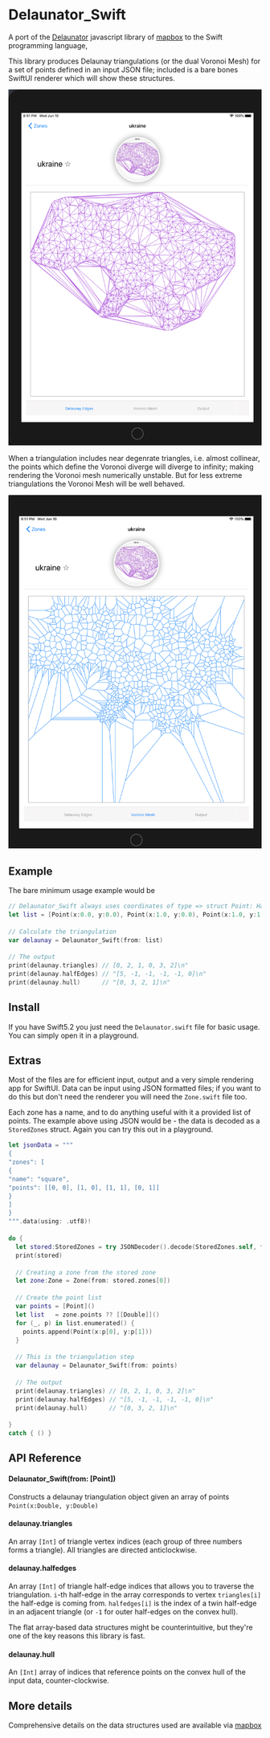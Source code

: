 # Delaunator_Swift
A port of the [Delaunator](https://github.com/mapbox/delaunator) javascript library of [mapbox](https://github.com/mapbox) to the Swift programming language,

This library produces Delaunay triangulations (or the dual Voronoi Mesh) for a set of points defined in an input JSON file; included is a bare bones SwiftUI renderer which will show these structures.

![Example Delaunay Triangulation](./Images/Ukraine_Delaunay.png)

When a triangulation includes near degenrate triangles, i.e. almost collinear, the
points which define the Voronoi diverge will diverge to infinity; making rendering the
Voronoi mesh numerically unstable. But for less extreme triangulations the Voronoi Mesh
will be well behaved.

![Example Delaunay Triangulation](./Images/Ukraine_Voronoi.png)

## Example

The bare minimum usage example would be
```swift
// Delaunator_Swift always uses coordinates of type => struct Point: Hashable, Codable { var x, y: Double }
let list = [Point(x:0.0, y:0.0), Point(x:1.0, y:0.0), Point(x:1.0, y:1.0), Point(x:0.0, y:1.0)] // [{x 0, y 0}, {x 1, y 0}, {x 1, y 1}, {x 0, y 1}]

// Calculate the triangulation
var delaunay = Delaunator_Swift(from: list)

// The output
print(delaunay.triangles) // [0, 2, 1, 0, 3, 2]\n"
print(delaunay.halfEdges) // "[5, -1, -1, -1, -1, 0]\n"
print(delaunay.hull)      // "[0, 3, 2, 1]\n"
```

## Install

If you have Swift5.2 you just need the `Delaunator.swift` file for basic
usage. You can simply open it in a playground.

## Extras

Most of the files are for efficient input, output and a very simple rendering app
for SwiftUI. Data can be input using JSON formatted files; if you want to do this
but don't need the renderer you will need the `Zone.swift` file too.

Each zone has a name, and to do anything useful with it a provided list of points.
The example above using JSON would be - the data is decoded as a `StoredZones`
struct. Again you can try this out in a playground.

```swift
let jsonData = """
{
"zones": [
{
"name": "square",
"points": [[0, 0], [1, 0], [1, 1], [0, 1]]
}
]
}
""".data(using: .utf8)!

do {
  let stored:StoredZones = try JSONDecoder().decode(StoredZones.self, from:jsonData)
  print(stored)

  // Creating a zone from the stored zone
  let zone:Zone = Zone(from: stored.zones[0])

  // Create the point list
  var points = [Point]()
  let list   = zone.points ?? [[Double]]()
  for (_, p) in list.enumerated() {
    points.append(Point(x:p[0], y:p[1]))
  }

  // This is the triangulation step
  var delaunay = Delaunator_Swift(from: points)

  // The output
  print(delaunay.triangles) // [0, 2, 1, 0, 3, 2]\n"
  print(delaunay.halfEdges) // "[5, -1, -1, -1, -1, 0]\n"
  print(delaunay.hull)      // "[0, 3, 2, 1]\n"

}
catch { () }

```

## API Reference

#### Delaunator_Swift(from: [Point])

Constructs a delaunay triangulation object given an array of points `Point(x:Double, y:Double)`


#### delaunay.triangles

An array `[Int]` of triangle vertex indices (each group of three numbers forms a triangle).
All triangles are directed anticlockwise.

#### delaunay.halfedges

An array `[Int]` of triangle half-edge indices that allows you to traverse the triangulation.
`i`-th half-edge in the array corresponds to vertex `triangles[i]` the half-edge is coming from.
`halfedges[i]` is the index of a twin half-edge in an adjacent triangle
(or `-1` for outer half-edges on the convex hull).

The flat array-based data structures might be counterintuitive,
but they're one of the key reasons this library is fast.

#### delaunay.hull

An `[Int]` array of indices that reference points on the convex hull of the input data, counter-clockwise.

## More details

Comprehensive details on the data structures used are available via [mapbox](https://mapbox.github.io/delaunator/)
